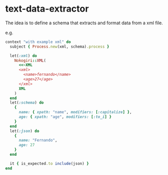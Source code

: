 # text-data-extractor

The idea is to define a schema that extracts and format data from a xml file.

e.g.
```Ruby
context "with example xml" do
  subject { Process.new(xml, schema).process }

  let(:xml) do
    Nokogiri::XML(
      <<~XML
      <xml>
        <name>fernando</name>
        <age>27</age>
      </xml>
      XML
    )
  end
  let(:schema) do
    {
      name: { xpath: "name", modifiers: [:capitalize] },
      age: { xpath: "age", modifiers: [:to_i] }
    }
  end
  let(:json) do
    {
      name: "Fernando",
      age: 27
    }
  end

  it { is_expected.to include(json) }
end
```
